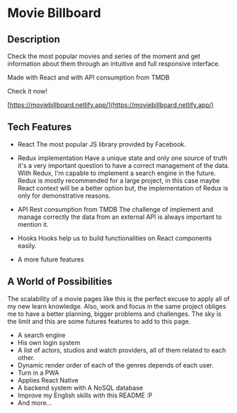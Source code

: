 # Movie Billboard

## Description

Check the most popular movies and series of the moment and get information about them through an intuitive and full responsive interface.

Made with React and with API consumption from TMDB

Check it now! 

[https://moviebillboard.netlify.app/](https://moviebillboard.netlify.app/)

## Tech Features

- React
    The most popular JS library provided by Facebook.
    
- Redux implementation
    Have a unique state and only one source of truth it's a very important question to have a correct management of the data. With Redux, I'm capable to implement a search engine in the future.
    Redux is mostly recommended for a large project, in this case maybe React context will be a better option but, the implementation of Redux is only for demonstrative reasons.
    
- API Rest consumption from TMDB
    The challenge of implement and manage correctly the data from an external API is always important to mention it.
    
- Hooks
    Hooks help us to build functionalities on React components easily.
    
- A more future features

## A World of Possibilities

The scalability of a movie pages like this is the perfect excuse to apply all of my new learn knowledge. Also, work and focus in the same project obliges me to have a better planning, bigger problems and challenges. The sky is the limit and this are some futures features to add to this page.

- A search engine
- His own login system
- A list of actors, studios and watch providers, all of them related to each other.
- Dynamic render order of each of the genres depends of each user.
- Turn in a PWA
- Applies React Native
- A backend system with A NoSQL database
- Improve my English skills with this README :P
- And more...